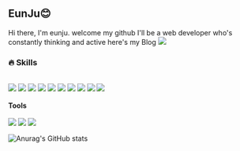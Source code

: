 ## EunJu😊
Hi there, I'm eunju. welcome my github
I'll be a web developer who's constantly thinking and active
here's my Blog <a href="https://velog.io/@woulduu" target="_blank"><img src="https://img.shields.io/badge/BLOG-#20C997?style=flat-square&logo=velog&logoColor=white"/></a>

### 🔥 Skills
<br><img src="https://img.shields.io/badge/SpringBoot-6DB33F?style=flat-square&logo=Spring%20Boot&logoColor=white"/>  <img src="https://img.shields.io/badge/React.js-61DAFB?style=flat-square&logo=React&logoColor=white"/>
<img src="https://img.shields.io/badge/React Query-FF4154?style=flat-square&logo=React%20Query&logoColor=white"/>
<img src="https://img.shields.io/badge/JavaScript-F7DF1E?style=flat-square&logo=JavaScript&logoColor=white"/>
<img src="https://img.shields.io/badge/JAVA-007396?style=flat-square&logo=JAVA&logoColor=white"/>
<img src="https://img.shields.io/badge/Bootstrap-7952B3?style=flat-square&logo=Bootstrap&logoColor=white"/>
<img src="https://img.shields.io/badge/MariaDB-003545?style=flat-square&logo=MariaDB&logoColor=white"/>
<img src="https://img.shields.io/badge/MySQL-4479A1?style=flat-square&logo=MySQL&logoColor=white"/>
<img src="https://img.shields.io/badge/oracle-F80000?style=flat-square&logo=oracle&logoColor=white">
<img src="https://img.shields.io/badge/github-181717?style=flat-square&logo=github&logoColor=white">
<br><br>
**Tools**
<br><br>
<img src="https://img.shields.io/badge/Visual Studio Code-007ACC?style=flat-square&logo=Visual%20Studio%20Code&logoColor=white"/>
<img src="https://img.shields.io/badge/Eclipse IDE-2C2255?style=flat-square&logo=Eclipse%20IDE&logoColor=white"/>
<img src="https://img.shields.io/badge/Postman-FF6C37?style=flat-square&logo=Postman&logoColor=white"/>

![Anurag's GitHub stats](https://github-readme-stats.vercel.app/api?username=nonamed006&show_icons=true&theme=buefy)
